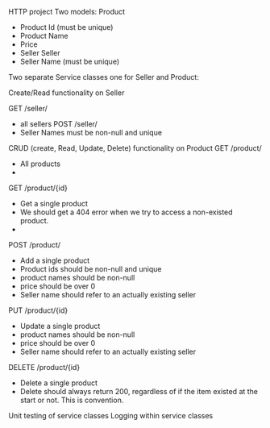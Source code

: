 HTTP project
Two models:
Product
- Product Id (must be unique)
- Product Name
- Price
- Seller
  Seller
- Seller Name (must be unique)

Two separate Service classes one for Seller and Product:

Create/Read functionality on Seller

GET /seller/
- all sellers
  POST  /seller/
- Seller Names must be non-null and unique

CRUD (create, Read, Update, Delete) functionality on Product
GET /product/
- All products
- 
GET /product/{id}
- Get a single product
- We should get a 404 error when we try to access a non-existed product.
- 
POST /product/
- Add a single product
- Product ids should be non-null and unique
- product names should be non-null
- price should be over 0
- Seller name should refer to an actually existing seller
  
PUT /product/{id}
- Update a single product
- product names should be non-null
- price should be over 0
- Seller name should refer to an actually existing seller

DELETE /product/{id}
- Delete a single product
- Delete should always return 200, regardless of if the item existed at the start or not. This is convention.

Unit testing of service classes
Logging within service classes
